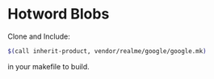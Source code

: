 # Hotword Blobs

Clone and Include:

```bash
$(call inherit-product, vendor/realme/google/google.mk)
```
in your makefile to build.
